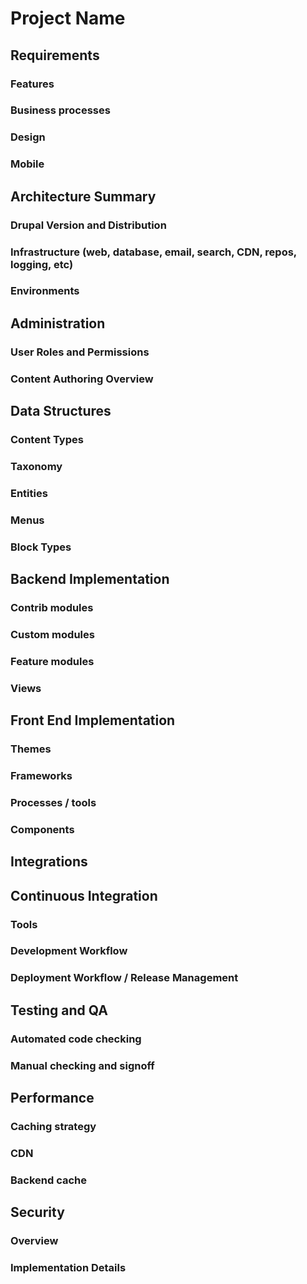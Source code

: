 # Project Name

## Requirements

### Features

### Business processes

### Design

### Mobile

## Architecture Summary

### Drupal Version and Distribution

### Infrastructure (web, database, email, search, CDN, repos, logging, etc)

### Environments

## Administration

### User Roles and Permissions

### Content Authoring Overview

## Data Structures

### Content Types

### Taxonomy

### Entities

### Menus

### Block Types

## Backend Implementation

### Contrib modules

### Custom modules

### Feature modules

### Views

## Front End Implementation

### Themes

### Frameworks

### Processes / tools

### Components

## Integrations

## Continuous Integration

### Tools

### Development Workflow

### Deployment Workflow / Release Management

## Testing and QA

### Automated code checking

### Manual checking and signoff

## Performance

### Caching strategy

### CDN

### Backend cache

## Security

### Overview

### Implementation Details

